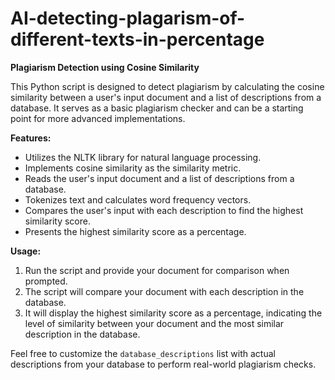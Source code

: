 # AI-detecting-plagarism-of-different-texts-in-percentage

**Plagiarism Detection using Cosine Similarity**

This Python script is designed to detect plagiarism by calculating the cosine similarity between a user's input document and a list of descriptions from a database. It serves as a basic plagiarism checker and can be a starting point for more advanced implementations.

**Features:**

- Utilizes the NLTK library for natural language processing.
- Implements cosine similarity as the similarity metric.
- Reads the user's input document and a list of descriptions from a database.
- Tokenizes text and calculates word frequency vectors.
- Compares the user's input with each description to find the highest similarity score.
- Presents the highest similarity score as a percentage.

**Usage:**

1. Run the script and provide your document for comparison when prompted.
2. The script will compare your document with each description in the database.
3. It will display the highest similarity score as a percentage, indicating the level of similarity between your document and the most similar description in the database.

Feel free to customize the `database_descriptions` list with actual descriptions from your database to perform real-world plagiarism checks.
